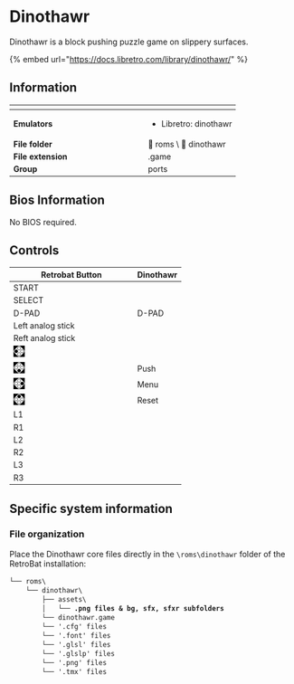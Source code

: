 # Dinothawr

Dinothawr is a block pushing puzzle game on slippery surfaces.

{% embed url="https://docs.libretro.com/library/dinothawr/" %}

## Information

<table data-header-hidden><thead><tr><th width="224"></th><th></th></tr></thead><tbody><tr><td><strong>Emulators</strong></td><td><ul><li>Libretro: dinothawr</li></ul></td></tr><tr><td><strong>File folder</strong></td><td><span data-gb-custom-inline data-tag="emoji" data-code="1f4c2">📂</span> roms \ <span data-gb-custom-inline data-tag="emoji" data-code="1f4c2">📂</span> dinothawr</td></tr><tr><td><strong>File extension</strong></td><td>.game</td></tr><tr><td><strong>Group</strong></td><td>ports</td></tr></tbody></table>

## Bios Information

No BIOS required.

## Controls

<table><thead><tr><th width="205">Retrobat Button</th><th>Dinothawr</th></tr></thead><tbody><tr><td>START</td><td></td></tr><tr><td>SELECT</td><td></td></tr><tr><td>D-PAD</td><td>D-PAD</td></tr><tr><td>Left analog stick</td><td></td></tr><tr><td>Reft analog stick</td><td></td></tr><tr><td><img src="../../../.gitbook/assets/image (48).png" alt=""></td><td></td></tr><tr><td><img src="../../../.gitbook/assets/image (30).png" alt=""></td><td>Push</td></tr><tr><td><img src="../../../.gitbook/assets/image (16).png" alt=""></td><td>Menu</td></tr><tr><td><img src="../../../.gitbook/assets/image (50).png" alt=""></td><td>Reset</td></tr><tr><td>L1</td><td></td></tr><tr><td>R1</td><td></td></tr><tr><td>L2</td><td></td></tr><tr><td>R2</td><td></td></tr><tr><td>L3</td><td></td></tr><tr><td>R3</td><td></td></tr></tbody></table>

## Specific system information

### File organization

Place the Dinothawr core files directly in the `\roms\dinothawr` folder of the RetroBat installation:

<pre><code>└── roms\
    └── dinothawr\
        ├── assets\
<strong>        │   └── .png files &#x26; bg, sfx, sfxr subfolders
</strong>        └── dinothawr.game
        └── '.cfg' files
        └── '.font' files
        └── '.glsl' files
        └── '.glslp' files
        └── '.png' files
        └── '.tmx' files
</code></pre>
